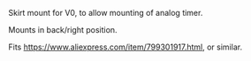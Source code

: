 Skirt mount for V0, to allow mounting of analog timer.

Mounts in back/right position.

Fits https://www.aliexpress.com/item/799301917.html, or similar.

